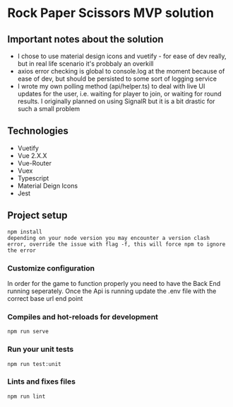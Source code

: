 # Rock Paper Scissors MVP solution

## Important notes about the solution
- I chose to use material design icons and vuetify - for ease of dev really, but in real life scenario it's probbaly an overkill
- axios error checking is global to console.log at the moment because of ease of dev, but should be persisted to some sort of logging service
- I wrote my own polling method (api/helper.ts) to deal with live UI updates for the user, i.e. waiting for player to join, or waiting for round results. I originally planned on using SignalR but it is a bit drastic for such a small problem

## Technologies
- Vuetify
- Vue 2.X.X
- Vue-Router
- Vuex
- Typescript
- Material Deign Icons
- Jest

## Project setup
```
npm install
depending on your node version you may encounter a version clash error, override the issue with flag -f, this will force npm to ignore the error
```

### Customize configuration
In order for the game to function properly you need to have the Back End running seperately. Once the Api is running update the .env file with the correct base url end point


### Compiles and hot-reloads for development
```
npm run serve
```

### Run your unit tests
```
npm run test:unit
```

### Lints and fixes files
```
npm run lint
```